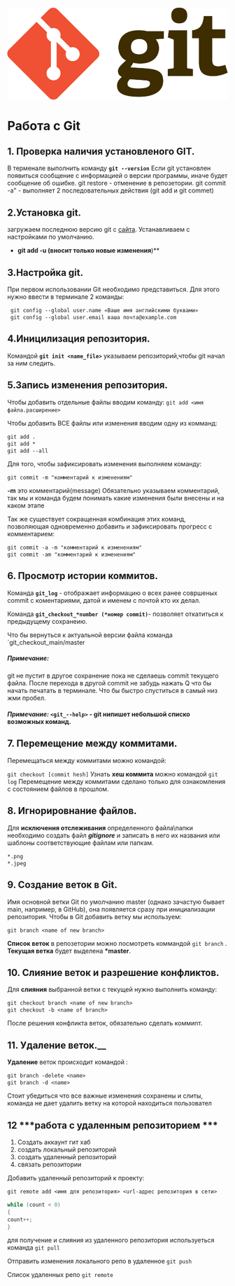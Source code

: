 ![logo](Git-Logo-2Color.png)

# Работа с Git


## 1. Проверка наличия установленого GIT.
В терменале выполнить команду **`git --version`**
Если git установлен появиться сообщение с информацией о версии программы, иначе будет сообщение об ошибке.
git restore - отменение в репозетории.
git commit -a"  - выполняет 2 последовательных действия (git add и git commet)

## 2.Установка git.
загружаем последнюю версию git с [сайта](https://git-scm.com/downloads).
Устанавливаем с настройками по умолчанию.

* **git add -u (вносит только новые изменения**)**

## 3.Настройка git.

При первом использовании Git необходимо представиться.
Для этого нужно ввести в терминале 2 команды:
```
 git config --global user.name «Ваше имя английскими буквами»
 git config --global user.email ваша почта@example.com
```

## 4.Иницилизация репозитория.
Командой **`git init <name_file>`** указываем репозиторий,чтобы  git начал за ним следить.

## 5.Запись изменения репозитория.
Чтобы добавить отдельные файлы вводим команду:
```git add <имя файла.расширение>```

Чтобы добавить ВСЕ файлы или изменения вводим одну из комманд:

```
git add .
git add *
git add --all
```

Для того, чтобы зафиксировать изменения выполняем команду:

```
git commit -m "комментарий к изменениям"
```

**-m** это комментарий(message) Обязательно указываем комментарий, так мы и команда будем понимать какие изменения были внесены и на каком этапе

Так же существует сокращенная комбинация этих команд, позволяющая одновременно добавить и зафиксировать прогресс с комментарием:

```
git commit -a -m "комментарий к изменениям"
git commit -am "комментарий к изменениям"
```

## 6. Просмотр истории коммитов.
Команда **`git_log`** - отображает информацию о всех ранее совршеных commit с коментариями, датой и именем с почтой кто их делал.

Команда **`git_checkout_*number (*номер commit)`**- позволяет откатиться к предыдущему сохранеию.

Что бы вернуться к актуальной версии файла команда `git_checkout_main/master


##### ***Примечание:***

git не пустит в другое сохранение пока не сделаешь commit текущего файла. После перехода в другой commit не забудь нажать Q что бы начать печатать в терминале. Что бы быстро спуститься в самый низ жми пробел.

#### ***Примечание:***  `<git_--help>` - git нипишет небольшой списко возможных команд.

## 7. Перемещение между коммитами.

Перемещаться между коммитами можно командой:

`git checkout [commit hesh]`
Узнать **хеш коммита** можно командой `git log`
Перемещение между коммитами сделано только для ознакомления с состоянием файлов в прошлом.

## 8. Игнорировнание файлов.
Для **исключения отслеживания** определенного файла\папки необходимо создать файл ***gitignore*** и записать в него их названия или шаблоны соответствующие файлам или папкам.
```
*.png
*.jpeg
```


## 9. Создание веток в Git.
Имя основной ветки Git по умолчанию master (однако зачастую бывает main, например, в GitHub), она появляется сразу при инициализации репозитория.
Чтобы в Git добавить ветку мы используем:

```
git branch <name of new branch>
```


**Список веток** в репозетории можно посмотреть коммандой `git branch` .
**Текущая ветка** будет выделена **\*master**.



## 10. Слияние веток и разрешение конфликтов.
Для **слияния** выбранной ветки с текущей нужно выполнить команду:

```
git checkout branch <name of new branch> 
git checkout -b <name of branch>
```
После  решения конфликта веток, обязательно сделать коммиnт.



## 11. Удаление веток.__
**Удаление** веток происходит командой :

```
git branch -delete <name> 
git branch -d <name>
```

Стоит убедиться что все важные изменения сохранены и слиты, команда не дает удалить ветку на которой находиться пользовател

## 12 ***работа с удаленным репозиторием ***

1. Создать аккаунт гит хаб
2. создать локальный репозиторий
3. создать удаленный репозиторий
4. связать репозитории

Добавить удаленный репозиторий к проекту:
```
git remote add <имя для репозитория> <url-адрес репозитория в сети>
```
```C#
while (count < 0)
{
count++;
}
```
для получение и слияния из удаленного репозитория используеться команда `git pull`

Отправить изменения локального репо в удаленное `git push`

Список удаленных репо `git remote`
